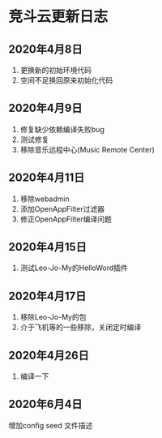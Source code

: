 # 竞斗云更新日志

## 2020年4月8日

1. 更换新的初始环境代码
2. 空间不足换回原来初始化代码

## 2020年4月9日

1. 修复缺少依赖编译失败bug
2. 测试修复
3. 移除音乐远程中心(Music Remote Center)

## 2020年4月11日

1. 移除webadmin
2. 添加OpenAppFilter过滤器
3. 修正OpenAppFilter编译问题

## 2020年4月15日

1. 测试Leo-Jo-My的HelloWord插件

## 2020年4月17日

1. 移除Leo-Jo-My的包
2. 介于飞机等的一些移除，关闭定时编译

## 2020年4月26日

1. 编译一下



## 2020年6月4日
增加config seed 文件描述
